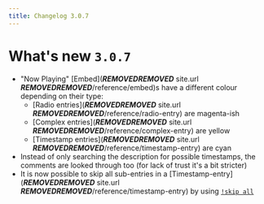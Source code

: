 ```yaml
---
title: Changelog 3.0.7
---
```

# What's new `3.0.7`

- "Now Playing" [Embed](***REMOVED******REMOVED*** site.url ***REMOVED******REMOVED***/reference/embed)s have a different colour depending on their type:
  * [Radio entries](***REMOVED******REMOVED*** site.url ***REMOVED******REMOVED***/reference/radio-entry) are magenta-ish
  * [Complex entries](***REMOVED******REMOVED*** site.url ***REMOVED******REMOVED***/reference/complex-entry) are yellow
  * [Timestamp entries](***REMOVED******REMOVED*** site.url ***REMOVED******REMOVED***/reference/timestamp-entry) are cyan
- Instead of only searching the description for possible timestamps, the comments are looked through too (for lack of trust it's a bit stricter)
- It is now possible to skip all sub-entries in a [Timestamp-entry](***REMOVED******REMOVED*** site.url ***REMOVED******REMOVED***/reference/timestamp-entry) by using [`!skip all`]()
